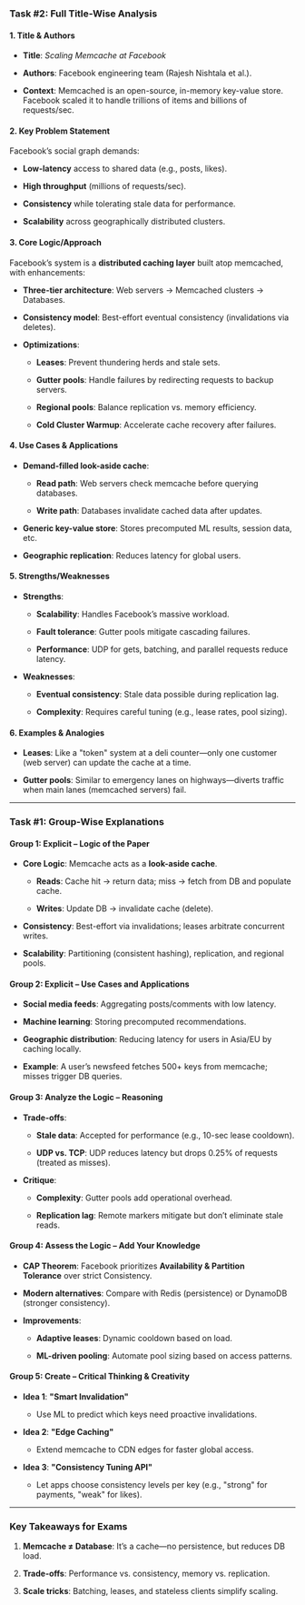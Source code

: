 
### **Task #2: Full Title-Wise Analysis**

#### **1. Title & Authors**

- **Title**: _Scaling Memcache at Facebook_
    
- **Authors**: Facebook engineering team (Rajesh Nishtala et al.).
    
- **Context**: Memcached is an open-source, in-memory key-value store. Facebook scaled it to handle trillions of items and billions of requests/sec.
    

#### **2. Key Problem Statement**

Facebook’s social graph demands:

- **Low-latency** access to shared data (e.g., posts, likes).
    
- **High throughput** (millions of requests/sec).
    
- **Consistency** while tolerating stale data for performance.
    
- **Scalability** across geographically distributed clusters.
    

#### **3. Core Logic/Approach**

Facebook’s system is a **distributed caching layer** built atop memcached, with enhancements:

- **Three-tier architecture**: Web servers → Memcached clusters → Databases.
    
- **Consistency model**: Best-effort eventual consistency (invalidations via deletes).
    
- **Optimizations**:
    
    - **Leases**: Prevent thundering herds and stale sets.
        
    - **Gutter pools**: Handle failures by redirecting requests to backup servers.
        
    - **Regional pools**: Balance replication vs. memory efficiency.
        
    - **Cold Cluster Warmup**: Accelerate cache recovery after failures.
        

#### **4. Use Cases & Applications**

- **Demand-filled look-aside cache**:
    
    - **Read path**: Web servers check memcache before querying databases.
        
    - **Write path**: Databases invalidate cached data after updates.
        
- **Generic key-value store**: Stores precomputed ML results, session data, etc.
    
- **Geographic replication**: Reduces latency for global users.
    

#### **5. Strengths/Weaknesses**

- **Strengths**:
    
    - **Scalability**: Handles Facebook’s massive workload.
        
    - **Fault tolerance**: Gutter pools mitigate cascading failures.
        
    - **Performance**: UDP for gets, batching, and parallel requests reduce latency.
        
- **Weaknesses**:
    
    - **Eventual consistency**: Stale data possible during replication lag.
        
    - **Complexity**: Requires careful tuning (e.g., lease rates, pool sizing).
        

#### **6. Examples & Analogies**

- **Leases**: Like a "token" system at a deli counter—only one customer (web server) can update the cache at a time.
    
- **Gutter pools**: Similar to emergency lanes on highways—diverts traffic when main lanes (memcached servers) fail.
    

---

### **Task #1: Group-Wise Explanations**

#### **Group 1: Explicit – Logic of the Paper**

- **Core Logic**: Memcache acts as a **look-aside cache**.
    
    - **Reads**: Cache hit → return data; miss → fetch from DB and populate cache.
        
    - **Writes**: Update DB → invalidate cache (delete).
        
- **Consistency**: Best-effort via invalidations; leases arbitrate concurrent writes.
    
- **Scalability**: Partitioning (consistent hashing), replication, and regional pools.
    

#### **Group 2: Explicit – Use Cases and Applications**

- **Social media feeds**: Aggregating posts/comments with low latency.
    
- **Machine learning**: Storing precomputed recommendations.
    
- **Geographic distribution**: Reducing latency for users in Asia/EU by caching locally.
    
- **Example**: A user’s newsfeed fetches 500+ keys from memcache; misses trigger DB queries.
    

#### **Group 3: Analyze the Logic – Reasoning**

- **Trade-offs**:
    
    - **Stale data**: Accepted for performance (e.g., 10-sec lease cooldown).
        
    - **UDP vs. TCP**: UDP reduces latency but drops 0.25% of requests (treated as misses).
        
- **Critique**:
    
    - **Complexity**: Gutter pools add operational overhead.
        
    - **Replication lag**: Remote markers mitigate but don’t eliminate stale reads.
        

#### **Group 4: Assess the Logic – Add Your Knowledge**

- **CAP Theorem**: Facebook prioritizes **Availability & Partition Tolerance** over strict Consistency.
    
- **Modern alternatives**: Compare with Redis (persistence) or DynamoDB (stronger consistency).
    
- **Improvements**:
    
    - **Adaptive leases**: Dynamic cooldown based on load.
        
    - **ML-driven pooling**: Automate pool sizing based on access patterns.
        

#### **Group 5: Create – Critical Thinking & Creativity**

- **Idea 1**: **"Smart Invalidation"**
    
    - Use ML to predict which keys need proactive invalidations.
        
- **Idea 2**: **"Edge Caching"**
    
    - Extend memcache to CDN edges for faster global access.
        
- **Idea 3**: **"Consistency Tuning API"**
    
    - Let apps choose consistency levels per key (e.g., "strong" for payments, "weak" for likes).
        

---

### **Key Takeaways for Exams**

1. **Memcache ≠ Database**: It’s a cache—no persistence, but reduces DB load.
    
2. **Trade-offs**: Performance vs. consistency, memory vs. replication.
    
3. **Scale tricks**: Batching, leases, and stateless clients simplify scaling.